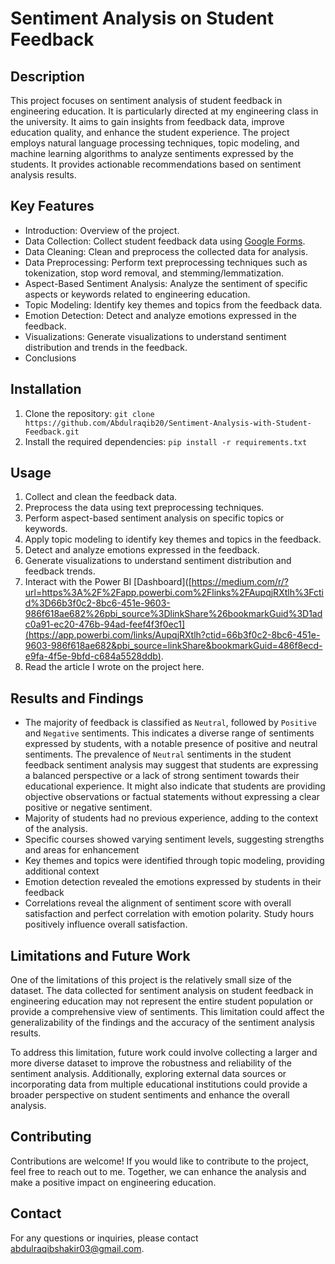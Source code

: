 # Sentiment Analysis on Student Feedback

## Description
This project focuses on sentiment analysis of student feedback in engineering education. It is particularly directed at my engineering class in the university. It aims to gain insights from feedback data, improve education quality, and enhance the student experience. The project employs natural language processing techniques, topic modeling, and machine learning algorithms to analyze sentiments expressed by the students. It provides actionable recommendations based on sentiment analysis results.

## Key Features
- Introduction: Overview of the project.
- Data Collection: Collect student feedback data using [Google Forms](https://docs.google.com/forms/d/e/1FAIpQLSeInhWFxECdegDDIYo7uY3-U-JHYyUDkTBQBw-KJxIvzYg_yA/viewform).
- Data Cleaning: Clean and preprocess the collected data for analysis.
- Data Preprocessing: Perform text preprocessing techniques such as tokenization, stop word removal, and stemming/lemmatization.
- Aspect-Based Sentiment Analysis: Analyze the sentiment of specific aspects or keywords related to engineering education.
- Topic Modeling: Identify key themes and topics from the feedback data.
- Emotion Detection: Detect and analyze emotions expressed in the feedback.
- Visualizations: Generate visualizations to understand sentiment distribution and trends in the feedback.
- Conclusions

## Installation
1. Clone the repository: `git clone https://github.com/Abdulraqib20/Sentiment-Analysis-with-Student-Feedback.git`
2. Install the required dependencies: `pip install -r requirements.txt`

## Usage
1. Collect and clean the feedback data.
2. Preprocess the data using text preprocessing techniques.
3. Perform aspect-based sentiment analysis on specific topics or keywords.
4. Apply topic modeling to identify key themes and topics in the feedback.
5. Detect and analyze emotions expressed in the feedback.
6. Generate visualizations to understand sentiment distribution and feedback trends.
7. Interact with the Power BI [Dashboard]([https://medium.com/r/?url=https%3A%2F%2Fapp.powerbi.com%2Flinks%2FAupqjRXtlh%3Fctid%3D66b3f0c2-8bc6-451e-9603-986f618ae682%26pbi_source%3DlinkShare%26bookmarkGuid%3D1adc0a91-ec20-476b-94ad-feef4f3f0ec1](https://app.powerbi.com/links/AupqjRXtlh?ctid=66b3f0c2-8bc6-451e-9603-986f618ae682&pbi_source=linkShare&bookmarkGuid=486f8ecd-e9fa-4f5e-9bfd-c684a5528ddb).
8. Read the article I wrote on the project here.

## Results and Findings
- The majority of feedback is classified as `Neutral`, followed by `Positive` and `Negative` sentiments. This indicates a diverse range of sentiments expressed by students, with a notable presence of positive and neutral sentiments. The prevalence of `Neutral` sentiments in the student feedback sentiment analysis may suggest that students are expressing a balanced perspective or a lack of strong sentiment towards their educational experience. It might also indicate that students are providing objective observations or factual statements without expressing a clear positive or negative sentiment.
- Majority of students had no previous experience, adding to the context of the analysis.
- Specific courses showed varying sentiment levels, suggesting strengths and areas for enhancement
- Key themes and topics were identified through topic modeling, providing additional context
- Emotion detection revealed the emotions expressed by students in their feedback
- Correlations reveal the alignment of sentiment score with overall satisfaction and perfect correlation with emotion polarity. Study hours positively influence overall satisfaction.

## Limitations and Future Work
One of the limitations of this project is the relatively small size of the dataset. The data collected for sentiment analysis on student feedback in engineering education may not represent the entire student population or provide a comprehensive view of sentiments. This limitation could affect the generalizability of the findings and the accuracy of the sentiment analysis results.

To address this limitation, future work could involve collecting a larger and more diverse dataset to improve the robustness and reliability of the sentiment analysis. Additionally, exploring external data sources or incorporating data from multiple educational institutions could provide a broader perspective on student sentiments and enhance the overall analysis.

## Contributing
Contributions are welcome! If you would like to contribute to the project, feel free to reach out to me. Together, we can enhance the analysis and make a positive impact on engineering education.

## Contact
For any questions or inquiries, please contact abdulraqibshakir03@gmail.com.
